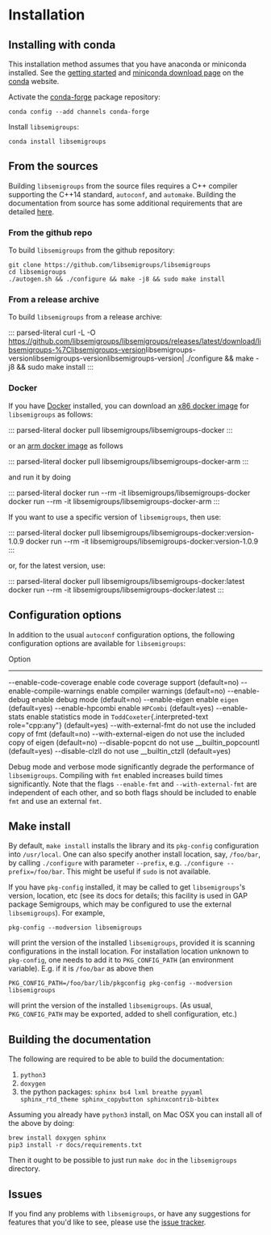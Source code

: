 # Installation

## Installing with conda

This installation method assumes that you have anaconda or miniconda
installed. See the [getting started](http://bit.ly/33B0Vfs) and
[miniconda download page](https://conda.io/miniconda.html) on the
[conda](https://conda.io/) website.

Activate the [conda-forge](https://conda-forge.github.io/) package
repository:

    conda config --add channels conda-forge

Install `libsemigroups`:

    conda install libsemigroups

## From the sources

Building `libsemigroups` from the source files requires a C++ compiler
supporting the C++14 standard, `autoconf`, and `automake`. Building the
documentation from source has some additional requirements that are
detailed [here](Building%20the%20documentation%20from%20source).

### From the github repo

To build `libsemigroups` from the github repository:

    git clone https://github.com/libsemigroups/libsemigroups
    cd libsemigroups
    ./autogen.sh && ./configure && make -j8 && sudo make install

### From a release archive

To build `libsemigroups` from a release archive:

::: parsed-literal
curl -L -O
<https://github.com/libsemigroups/libsemigroups/releases/latest/download/libsemigroups-%7Clibsemigroups-version>libsemigroups-versionlibsemigroups-versionlibsemigroups-version\|
./configure && make -j8 && sudo make install
:::

### Docker

If you have [Docker](https://www.docker.com) installed, you can download
an [x86 docker
image](https://hub.docker.com/repository/docker/libsemigroups/libsemigroups-docker)
for `libsemigroups` as follows:

::: parsed-literal
docker pull libsemigroups/libsemigroups-docker
:::

or an [arm docker
image](https://hub.docker.com/repository/docker/libsemigroups/libsemigroups-docker-arm)
as follows

::: parsed-literal
docker pull libsemigroups/libsemigroups-docker-arm
:::

and run it by doing

::: parsed-literal
docker run \--rm -it libsemigroups/libsemigroups-docker docker run \--rm
-it libsemigroups/libsemigroups-docker-arm
:::

If you want to use a specific version of `libsemigroups`, then use:

::: parsed-literal
docker pull libsemigroups/libsemigroups-docker:version-1.0.9 docker run
\--rm -it libsemigroups/libsemigroups-docker:version-1.0.9
:::

or, for the latest version, use:

::: parsed-literal
docker pull libsemigroups/libsemigroups-docker:latest docker run \--rm
-it libsemigroups/libsemigroups-docker:latest
:::

## Configuration options

In addition to the usual `autoconf` configuration options, the following
configuration options are available for `libsemigroups`:

  Option                       
  ---------------------------- -----------------------------------------------------------------------------------------
  \--enable-code-coverage      enable code coverage support (default=no)
  \--enable-compile-warnings   enable compiler warnings (default=no)
  \--enable-debug              enable debug mode (default=no)
  \--enable-eigen              enable `eigen` (default=yes)
  \--enable-hpcombi            enable `HPCombi` (default=yes)
  \--enable-stats              enable statistics mode in `ToddCoxeter`{.interpreted-text role="cpp:any"} (default=yes)
  \--with-external-fmt         do not use the included copy of fmt (default=no)
  \--with-external-eigen       do not use the included copy of eigen (default=no)
  \--disable-popcnt            do not use \_\_builtin_popcountl (default=yes)
  \--disable-clzll             do not use \_\_builtin_ctzll (default=yes)

Debug mode and verbose mode significantly degrade the performance of
`libsemigroups`. Compiling with `fmt` enabled increases build times
significantly. Note that the flags `--enable-fmt` and
`--with-external-fmt` are independent of each other, and so both flags
should be included to enable `fmt` and use an external `fmt`.

## Make install

By default, `make install` installs the library and its `pkg-config`
configuration into `/usr/local`. One can also specify another install
location, say, `/foo/bar`, by calling `./configure` with parameter
`--prefix`, e.g. `./configure --prefix=/foo/bar`. This might be useful
if `sudo` is not available.

If you have `pkg-config` installed, it may be called to get
`libsemigroups`'s version, location, etc (see its docs for details; this
facility is used in GAP package Semigroups, which may be configured to
use the external `libsemigroups`). For example,

    pkg-config --modversion libsemigroups

will print the version of the installed `libsemigroups`, provided it is
scanning configurations in the install location. For installation
location unknown to `pkg-config`, one needs to add it to
`PKG_CONFIG_PATH` (an environment variable). E.g. if it is `/foo/bar` as
above then

    PKG_CONFIG_PATH=/foo/bar/lib/pkgconfig pkg-config --modversion libsemigroups

will print the version of the installed `libsemigroups`. (As usual,
`PKG_CONFIG_PATH` may be exported, added to shell configuration, etc.)

## Building the documentation

The following are required to be able to build the documentation:

1.  `python3`
2.  `doxygen`
3.  the python packages:
    `sphinx bs4 lxml breathe pyyaml sphinx_rtd_theme sphinx_copybutton sphinxcontrib-bibtex`

Assuming you already have `python3` install, on Mac OSX you can install
all of the above by doing:

    brew install doxygen sphinx
    pip3 install -r docs/requirements.txt

Then it ought to be possible to just run `make doc` in the
`libsemigroups` directory.

## Issues

If you find any problems with `libsemigroups`, or have any suggestions
for features that you'd like to see, please use the [issue
tracker](https://github.com/libsemigroups/libsemigroups/issues).

